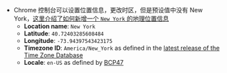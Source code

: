 - Chrome 控制台可以设置位置信息，更改时区，但是预设值中没有 New York，[这里介绍了如何新增一个 `New York` 的地理位置信息](https://developer.chrome.com/docs/devtools/settings/locations/)
	- **Location name**: `New York`
	- **Latitude**: `40.72403285608484`
	- **Longitude**: `-73.94397543423175`
	- **Timezone ID**: `America/New_York` as defined in the [latest release of the Time Zone Database](https://data.iana.org/time-zones/releases/)
	- **Locale**: `en-US` as defined by [BCP47](https://www.rfc-editor.org/info/bcp47)